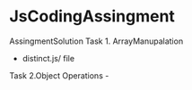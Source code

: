 # JsCodingAssingment
AssingmentSolution
Task 1. ArrayManupalation
- distinct.js/ file

Task 2.Object Operations -

